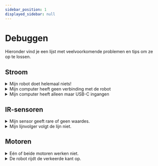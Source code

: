 ```yaml
---
sidebar_position: 1
displayed_sidebar: null
---
```


# Debuggen

Hieronder vind je een lijst met veelvoorkomende problemen en tips om ze op te lossen.

## Stroom

<details>
  <summary>Mijn robot doet helemaal niets!</summary>
  
  - **Controleer het groene lampje op je microcontroller:** Brandt deze niet, dan krijgt de microcontroller geen stroom. 
  - **Controleer of de ON/OFF switch op ON staat op je `Murphy Shield`** 
  - **Controleer of de ON/OFF switch op ON staat op je `Motor Shield`** 
  - **Controleer of de ON/OFF switch op ON staat op je `batterijhouder`** 


</details>

<details>
    <summary>Mijn computer heeft geen verbinding met de robot</summary>
  - **Controleer de USB-kabel:** Is de kabel goed aangesloten op zowel de computer als de microcontroller? Probeer een andere USB-poort of een andere kabel.
  - **Controleer de interpreter**: Staat er rechtsonder in Thonny iets wat begint met `Micropython (RP2040)...`, dan is alles goed! Zo niet, klik dan rechtsonder en kies wat begint met `Micropython (RP2040)`.
  - **Controleer de poortinstellingen in Thonny:** Ga naar `Run > Configure interpreter...` en zorg ervoor dat de juiste poort is geselecteerd. Soms helpt het om de microcontroller los te koppelen en opnieuw aan te sluiten, en dan in Thonny op de 'Stop/Restart backend' knop te drukken.
</details>

<details>
  <summary>Mijn computer heeft alleen maar USB-C ingangen</summary>

Dan heb je een zeer moderne laptop! Heb je toevallig een USB-C naar USB-A adapter?
Overleg anders even met je docent!
</details>

## IR-sensoren
<details>
  <summary>Mijn sensor geeft rare of geen waardes.</summary>
  
  - **Krijgt de sensor stroom?** Is de sensor aangesloten op de juiste pinnen? Als het groene lampje op de sensor brandt, dan krijgt deze in ieder geval stroom!
  - **Print de sensorwaardes:** De beste manier om te zien wat een sensor doet, is door de waardes continu te printen in de 'Shell'.
    ```python
    from leaphymicropython.sensors.ir import IR
    from time import sleep
    
    # Vervang A0 door de pin waar jouw sensor op aangesloten is
    ir_sensor = IR("A0") 
    
    while True:
        print(ir_sensor.read_analog())
        sleep(0.1)
    ```
    Beweeg nu je hand boven de sensor of houd er een zwart/wit vel papier voor. Zie je de waardes veranderen?
</details>

<details>
  <summary>Mijn lijnvolger volgt de lijn niet.</summary>
  
  - **Kalibreer je sensoren:** De waardes voor 'zwart' en 'wit' kunnen verschillen per ondergrond en lichtinval. Print de waardes van je IR-sensoren boven de lijn en naast de lijn. Bepaal een goede 'drempelwaarde' (threshold) in je code om te beslissen of de sensor de lijn ziet.
  - **Controleer de sensorpositie:** Staan de sensoren niet te ver van de grond? Staan ze op de juiste breedte om de lijn te kunnen detecteren?
  - **Controleer je logica:** Wat moet de robot doen als de linker sensor zwart ziet? En de rechter? En als ze allebei wit zien? Loop je code stap voor stap na in je hoofd (of op papier).
</details>

## Motoren

<details>
  <summary>Eén of beide motoren werken niet.</summary>
  
  - **Gebruik de `test()` functie:** De `leaphymicropython` bibliotheek heeft een handige testfunctie.
    ```python
    from leaphymicropython.actuators.dcmotor import DCMotors
    motoren = DCMotors()
    motoren.motor_a.test() # Test motor A
    motoren.motor_b.test() # Test motor B
    ```
    Als de motor kort vooruit en achteruit beweegt, weet je dat de aansturing en bedrading goed zijn.
  - **Controleer de snelheid:** Een snelheid onder de `200` is vaak te laag om de robot in beweging te krijgen vanwege het gewicht. Probeer de motor met maximale snelheid aan te sturen: `motor_a.forward(255)`.
  - **Controleer de bedrading:** Zitten de draden van de motor goed in de schroefterminals van het motor shield? Zitten de jumper wires van het shield naar de Nano goed?
</details>

<details>
  <summary>De robot rijdt de verkeerde kant op.</summary>
  
  - **Draai de draden om:** De makkelijkste manier om de draairichting van een DC-motor om te draaien, is door de twee draden die van de motor naar het motor shield lopen om te wisselen.
  - **Pas de code aan:** Je kunt ook `forward()` en `backward()` in je code omwisselen. Dit is handig als je de draden niet wilt aanpassen.
</details>



